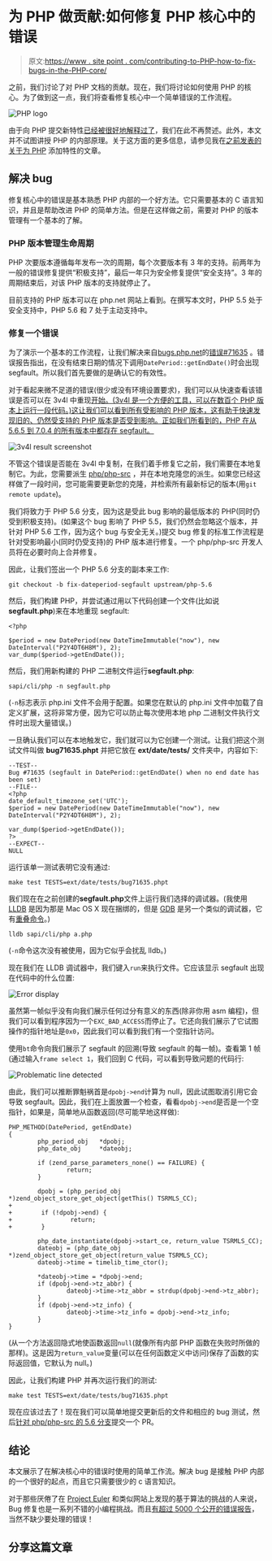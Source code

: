 # 为 PHP 做贡献:如何修复 PHP 核心中的错误

> 原文:[https://www . site point . com/contributing-to-PHP-how-to-fix-bugs-in-the-PHP-core/](https://www.sitepoint.com/contributing-to-php-how-to-fix-bugs-in-the-php-core/)

之前，我们讨论了对 PHP 文档的贡献。现在，我们将讨论如何使用 PHP 的核心。为了做到这一点，我们将查看修复核心中一个简单错误的工作流程。

![PHP logo](../Images/476714e0faf3d6a5f67b5f14e6fddb0b.png)

由于向 PHP 提交新特性[已经被很好地解释过了](https://wiki.php.net/rfc/howto)，我们在此不再赘述。此外，本文并不试图讲授 PHP 的内部原理。关于这方面的更多信息，请参见我在[之前发表的关于为 PHP](https://www.sitepoint.com/re-implementing-the-range-operator-in-php/) 添加特性的文章。

## 解决 bug

修复核心中的错误是基本熟悉 PHP 内部的一个好方法。它只需要基本的 C 语言知识，并且是帮助改进 PHP 的简单方法。但是在这样做之前，需要对 PHP 的版本管理有一个基本的了解。

### PHP 版本管理生命周期

PHP 次要版本遵循每年发布一次的周期，每个次要版本有 3 年的支持。前两年为一般的错误修复提供“积极支持”，最后一年只为安全修复提供“安全支持”。3 年的周期结束后，对该 PHP 版本的支持就停止了。

目前支持的 PHP 版本可以在 php.net 网站上看到。在撰写本文时，PHP 5.5 处于安全支持中，PHP 5.6 和 7 处于主动支持中。

### 修复一个错误

为了演示一个基本的工作流程，让我们解决来自[bugs.php.net](https://bugs.php.net)的[错误#71635](https://bugs.php.net/bug.php?id=71635) 。错误报告指出，在没有结束日期的情况下调用`DatePeriod::getEndDate()`时会出现 segfault。所以我们首先要做的是确认它的有效性。

对于看起来微不足道的错误(很少或没有环境设置要求)，我们可以从快速查看该错误是否可以在 3v4l 中重现[开始。(3v4l 是一个方便的工具，可以在数百个 PHP 版本上运行一段代码。)这让我们可以看到所有受影响的 PHP 版本，这有助于快速发现旧的、仍然受支持的 PHP 版本是否受到影响。正如我们所看到的，PHP 在从 5.6.5 到 7.0.4 的所有版本中都存在 segfault。](https://3v4l.org/GtdTc)

![3v4l result screenshot](../Images/078a660a6c1ce57810ec33d0d6d51f02.png)

不管这个错误是否能在 3v4l 中复制，在我们着手修复它之前，我们需要在本地复制它。为此，您需要派生 [php/php-src](https://github.com/php/php-src) ，并在本地克隆您的派生。如果您已经这样做了一段时间，您可能需要更新您的克隆，并检索所有最新标记的版本(用`git remote update`)。

我们将致力于 PHP 5.6 分支，因为这是受此 bug 影响的最低版本的 PHP(同时仍受到积极支持)。(如果这个 bug 影响了 PHP 5.5，我们仍然会忽略这个版本，并针对 PHP 5.6 工作，因为这个 bug 与安全无关。)提交 bug 修复的标准工作流程是针对受影响最小(同时仍受支持)的 PHP 版本进行修复。一个 php/php-src 开发人员将在必要时向上合并修复。

因此，让我们签出一个 PHP 5.6 分支的副本来工作:

```
git checkout -b fix-dateperiod-segfault upstream/php-5.6 
```

然后，我们构建 PHP，并尝试通过用以下代码创建一个文件(比如说**segfault.php**)来在本地重现 segfault:

```
<?php

$period = new DatePeriod(new DateTimeImmutable("now"), new DateInterval("P2Y4DT6H8M"), 2);
var_dump($period->getEndDate()); 
```

然后，我们用新构建的 PHP 二进制文件运行**segfault.php**:

```
sapi/cli/php -n segfault.php 
```

(`-n`标志表示 php.ini 文件不会用于配置。如果您在默认的 php.ini 文件中加载了自定义扩展，这将非常方便，因为它可以防止每次使用本地 php 二进制文件执行文件时出现大量错误。)

一旦确认我们可以在本地触发它，我们就可以为它创建一个测试。让我们把这个测试文件叫做 **bug71635.phpt** 并把它放在 **ext/date/tests/** 文件夹中，内容如下:

```
--TEST--
Bug #71635 (segfault in DatePeriod::getEndDate() when no end date has been set)
--FILE--
<?php
date_default_timezone_set('UTC');
$period = new DatePeriod(new DateTimeImmutable("now"), new DateInterval("P2Y4DT6H8M"), 2);

var_dump($period->getEndDate());
?>
--EXPECT--
NULL 
```

运行该单一测试表明它没有通过:

```
make test TESTS=ext/date/tests/bug71635.phpt 
```

我们现在在之前创建的**segfault.php**文件上运行我们选择的调试器。(我使用 [LLDB](http://lldb.llvm.org) 是因为那是 Mac OS X 现在捆绑的，但是 [GDB](https://www.gnu.org/software/gdb/) 是另一个类似的调试器，它有[重叠命令](http://lldb.llvm.org/lldb-gdb.html)。)

```
lldb sapi/cli/php a.php 
```

(`-n`命令这次没有被使用，因为它似乎会扰乱 lldb。)

现在我们在 LLDB 调试器中，我们键入`run`来执行文件。它应该显示 segfault 出现在代码中的什么位置:

![Error display](../Images/70eadbe2bdc999bd187b4895a8cb4337.png)

虽然第一帧似乎没有向我们展示任何过分有意义的东西(除非你用 asm 编程)，但我们可以看到程序因为一个`EXC_BAD_ACCESS`而停止了。它还向我们展示了它试图操作的指针地址是`0x0`，因此我们可以看到我们有一个空指针访问。

使用`bt`命令向我们展示了 segfault 的回溯(导致 segfault 的每一帧)。查看第 1 帧(通过输入`frame select 1`，我们回到 C 代码，可以看到导致问题的代码行:

![Problematic line detected](../Images/f94e068b4d8a9d0ad9690452c8d1e44b.png)

由此，我们可以推断罪魁祸首是`dpobj->end`计算为 null，因此试图取消引用它会导致 segfault。因此，我们在上面放置一个检查，看看`dpobj->end`是否是一个空指针，如果是，简单地从函数返回(尽可能早地这样做):

```
PHP_METHOD(DatePeriod, getEndDate)
{
        php_period_obj   *dpobj;
        php_date_obj     *dateobj;

        if (zend_parse_parameters_none() == FAILURE) {
                return;
        }

        dpobj = (php_period_obj *)zend_object_store_get_object(getThis() TSRMLS_CC);
+
+        if (!dpobj->end) {
+                return;
+        }

        php_date_instantiate(dpobj->start_ce, return_value TSRMLS_CC);
        dateobj = (php_date_obj *)zend_object_store_get_object(return_value TSRMLS_CC);
        dateobj->time = timelib_time_ctor();

        *dateobj->time = *dpobj->end;
        if (dpobj->end->tz_abbr) {
                dateobj->time->tz_abbr = strdup(dpobj->end->tz_abbr);
        }
        if (dpobj->end->tz_info) {
                dateobj->time->tz_info = dpobj->end->tz_info;
        }
} 
```

(从一个方法返回隐式地使函数返回`null`(就像所有内部 PHP 函数在失败时所做的那样)。这是因为`return_value`变量(可以在任何函数定义中访问)保存了函数的实际返回值，它默认为 null。)

因此，让我们构建 PHP 并再次运行我们的测试:

```
make test TESTS=ext/date/tests/bug71635.phpt 
```

现在应该过去了！现在我们可以简单地提交更新后的文件和相应的 bug 测试，然后[针对 php/php-src 的 5.6 分支](https://github.com/php/php-src/pull/1791)提交一个 PR。

## 结论

本文展示了在解决核心中的错误时使用的简单工作流。解决 bug 是接触 PHP 内部的一个很好的起点，而且它只需要很少的 c 语言知识。

对于那些厌倦了在 [Project Euler](https://projecteuler.net) 和类似网站上发现的基于算法的挑战的人来说，Bug 修复也是一系列不错的小编程挑战。而且[有超过 5000 个公开的错误报告](https://bugs.php.net/search.php?limit=30&order_by=id&direction=DESC&cmd=display&status=Open&bug_type=All)，当然不缺少要处理的错误！

## 分享这篇文章
